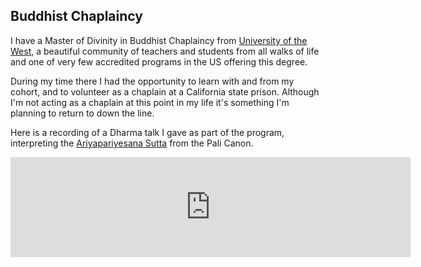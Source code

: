 ## Buddhist Chaplaincy

I have a Master of Divinity in Buddhist Chaplaincy from [University of the West](https://www.uwest.edu/), a beautiful community of teachers and students from all walks of life and one of very few accredited programs in the US offering this degree.

During my time there I had the opportunity to learn with and from my cohort, and to volunteer as a chaplain at a California state prison. Although I'm not acting as a chaplain at this point in my life it's something I'm planning to return to down the line.

Here is a recording of a Dharma talk I gave as part of the program, interpreting the [Ariyapariyesana Sutta](https://www.accesstoinsight.org/tipitaka/mn/mn.026.than.html) from the Pali Canon.

<iframe
  width="640"
  height="160"
  scrolling="no"
  frameborder="no"
  allow="autoplay"
  src="https://w.soundcloud.com/player/?url=https%3A//api.soundcloud.com/tracks/177608062&color=%23ff5500&auto_play=false&hide_related=false&show_comments=true&show_user=true&show_reposts=false&show_teaser=true&visual=true"
  ></iframe>
